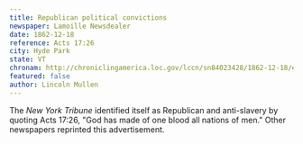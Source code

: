 ```yaml
---
title: Republican political convictions
newspaper: Lamoille Newsdealer
date: 1862-12-18
reference: Acts 17:26
city: Hyde Park
state: VT
chronam: http://chroniclingamerica.loc.gov/lccn/sn84023428/1862-12-18/ed-1/seq-3/#words=hath+made+blood+nations+men+dwell+face+earth+hath+determined+times+before+appointed+bounds+habitation
featured: false
author: Lincoln Mullen
---
```


The *New York Tribune* identified itself as Republican and anti-slavery by quoting Acts 17:26, "God has made of one blood all nations of men." Other newspapers reprinted this advertisement.

